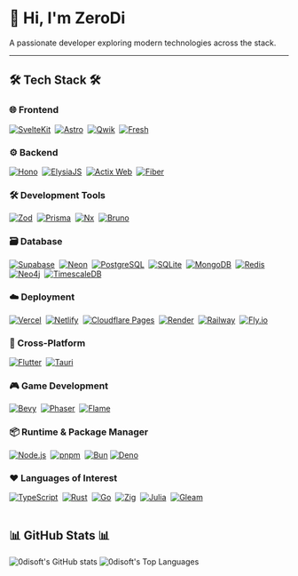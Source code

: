 # 👋 Hi, I'm ZeroDi

A passionate developer exploring modern technologies across the stack.

---

## 🛠️ Tech Stack 🛠️

### 🌐 Frontend
<div>
  <a href="https://svelte.dev" target="_blank"><img src="https://img.shields.io/badge/SvelteKit-FF3E00?style=flat-square&logo=svelte&logoColor=white" alt="SvelteKit"/></a>&nbsp;
  <a href="https://astro.build" target="_blank"><img src="https://img.shields.io/badge/Astro-FF5D01?style=flat-square&logo=astro&logoColor=white" alt="Astro"/></a>&nbsp;
  <a href="https://qwik.dev" target="_blank"><img src="https://img.shields.io/badge/Qwik-50A9FF?style=flat-square&logo=qwik&logoColor=white" alt="Qwik"/></a>&nbsp;
  <a href="https://fresh.deno.dev" target="_blank"><img src="https://img.shields.io/badge/Fresh-000000?style=flat-square&logo=deno&logoColor=white" alt="Fresh"/></a>
</div>

### ⚙️ Backend
<div>
  <a href="https://hono.dev" target="_blank"><img src="https://img.shields.io/badge/Hono-E36002?style=flat-square&logo=hono&logoColor=white" alt="Hono"/></a>&nbsp;
  <a href="https://elysiajs.com" target="_blank"><img src="https://img.shields.io/badge/ElysiaJS-FFFFFF?style=flat-square&logo=elysia&logoColor=black" alt="ElysiaJS"/></a>&nbsp;
  <a href="https://actix.rs" target="_blank"><img src="https://img.shields.io/badge/Actix_Web-000000?style=flat-square&logo=actix&logoColor=white" alt="Actix Web"/></a>&nbsp;
  <a href="https://gofiber.io" target="_blank"><img src="https://img.shields.io/badge/Fiber-00ADD8?style=flat-square&logo=go&logoColor=white" alt="Fiber"/></a>
</div>

### 🛠️ Development Tools
<div>
  <a href="https://zod.dev" target="_blank"><img src="https://img.shields.io/badge/Zod-3E67B1?style=flat-square&logo=zod&logoColor=white" alt="Zod"/></a>&nbsp;
  <a href="https://www.prisma.io" target="_blank"><img src="https://img.shields.io/badge/Prisma-2D3748?style=flat-square&logo=prisma&logoColor=white" alt="Prisma"/></a>&nbsp;
  <a href="https://nx.dev" target="_blank"><img src="https://img.shields.io/badge/Nx-143055?style=flat-square&logo=nx&logoColor=white" alt="Nx"/></a>&nbsp;
  <a href="https://www.usebruno.com" target="_blank"><img src="https://img.shields.io/badge/Bruno-20232A?style=flat-square&logo=bruno&logoColor=white" alt="Bruno"/></a>
</div>

### 🗃️ Database
<div>
  <a href="https://supabase.com" target="_blank"><img src="https://img.shields.io/badge/Supabase-3ECF8E?style=flat-square&logo=supabase&logoColor=white" alt="Supabase"/></a>&nbsp;
  <a href="https://neon.com" target="_blank"><img src="https://img.shields.io/badge/Neon-00E599?style=flat-square&logo=neon&logoColor=white" alt="Neon"/></a>&nbsp;
  <a href="https://www.postgresql.org" target="_blank"><img src="https://img.shields.io/badge/PostgreSQL-4169E1?style=flat-square&logo=postgresql&logoColor=white" alt="PostgreSQL"/></a>&nbsp;
  <a href="https://sqlite.org" target="_blank"><img src="https://img.shields.io/badge/SQLite-003B57?style=flat-square&logo=sqlite&logoColor=white" alt="SQLite"/></a>&nbsp;
  <a href="https://www.mongodb.com" target="_blank"><img src="https://img.shields.io/badge/MongoDB-47A248?style=flat-square&logo=mongodb&logoColor=white" alt="MongoDB"/></a>&nbsp;
  <a href="https://redis.io" target="_blank"><img src="https://img.shields.io/badge/Redis-DC382D?style=flat-square&logo=redis&logoColor=white" alt="Redis"/></a>&nbsp;
  <a href="https://neo4j.com" target="_blank"><img src="https://img.shields.io/badge/Neo4j-018BFF?style=flat-square&logo=neo4j&logoColor=white" alt="Neo4j"/></a>&nbsp;
  <a href="https://www.timescale.com" target="_blank"><img src="https://img.shields.io/badge/TimescaleDB-FDB515?style=flat-square&logo=timescaledb&logoColor=white" alt="TimescaleDB"/></a>
</div>

### ☁️ Deployment
<div>
  <a href="https://vercel.com" target="_blank"><img src="https://img.shields.io/badge/Vercel-000000?style=flat-square&logo=vercel&logoColor=white" alt="Vercel"/></a>&nbsp;
  <a href="https://www.netlify.com" target="_blank"><img src="https://img.shields.io/badge/Netlify-00C7B7?style=flat-square&logo=netlify&logoColor=white" alt="Netlify"/></a>&nbsp;
  <a href="https://pages.cloudflare.com" target="_blank"><img src="https://img.shields.io/badge/Cloudflare_Pages-F38020?style=flat-square&logo=cloudflarepages&logoColor=white" alt="Cloudflare Pages"/></a>&nbsp;
  <a href="https://render.com" target="_blank"><img src="https://img.shields.io/badge/Render-46E3B7?style=flat-square&logo=render&logoColor=white" alt="Render"/></a>&nbsp;
  <a href="https://railway.app" target="_blank"><img src="https://img.shields.io/badge/Railway-0B0D0E?style=flat-square&logo=railway&logoColor=white" alt="Railway"/></a>&nbsp;
  <a href="https://fly.io" target="_blank"><img src="https://img.shields.io/badge/Fly.io-7B3DFF?style=flat-square&logo=fly&logoColor=white" alt="Fly.io"/></a>
</div>

### 📱 Cross-Platform
<div>
  <a href="https://flutter.dev" target="_blank"><img src="https://img.shields.io/badge/Flutter-02569B?style=flat-square&logo=flutter&logoColor=white" alt="Flutter"/></a>&nbsp;
  <a href="https://tauri.app" target="_blank"><img src="https://img.shields.io/badge/Tauri-24C8DB?style=flat-square&logo=tauri&logoColor=white" alt="Tauri"/></a>
</div>

### 🎮 Game Development
<div>
  <a href="https://bevyengine.org" target="_blank"><img src="https://img.shields.io/badge/Bevy-2d1d40?style=flat-square&logo=bevy&logoColor=white" alt="Bevy"/></a>&nbsp;
  <a href="https://phaser.io" target="_blank"><img src="https://img.shields.io/badge/Phaser-652C91?style=flat-square&logo=phaser&logoColor=white" alt="Phaser"/></a>&nbsp;
  <a href="https://flame-engine.org" target="_blank"><img src="https://img.shields.io/badge/Flame-DD2B2E?style=flat-square&logo=flame&logoColor=white" alt="Flame"/></a>
</div>

### 📦 Runtime & Package Manager
<div>
  <a href="https://nodejs.org" target="_blank"><img src="https://img.shields.io/badge/Node.js-339933?style=flat-square&logo=nodedotjs&logoColor=white" alt="Node.js"/></a>&nbsp;
  <a href="https://pnpm.io" target="_blank"><img src="https://img.shields.io/badge/pnpm-F69220?style=flat-square&logo=pnpm&logoColor=white" alt="pnpm"/></a>&nbsp;
  <a href="https://bun.sh" target="_blank"><img src="https://img.shields.io/badge/Bun-000000?style=flat-square&logo=bun&logoColor=white" alt="Bun"/></a>
  <a href="https://deno.com" target="_blank"><img src="https://img.shields.io/badge/Deno-000000?style=flat-square&logo=deno&logoColor=white" alt="Deno"/></a>
</div>

### ❤️ Languages of Interest
<div>
  <a href="https://www.typescriptlang.org" target="_blank"><img src="https://img.shields.io/badge/TypeScript-3178C6?style=flat-square&logo=typescript&logoColor=white" alt="TypeScript"/></a>&nbsp;
  <a href="https://www.rust-lang.org" target="_blank"><img src="https://img.shields.io/badge/Rust-000000?style=flat-square&logo=rust&logoColor=white" alt="Rust"/></a>&nbsp;
  <a href="https://go.dev" target="_blank"><img src="https://img.shields.io/badge/Go-00ADD8?style=flat-square&logo=go&logoColor=white" alt="Go"/></a>&nbsp;
  <a href="https://ziglang.org" target="_blank"><img src="https://img.shields.io/badge/Zig-F7A41D?style=flat-square&logo=zig&logoColor=black" alt="Zig"/></a>&nbsp;
  <a href="https://julialang.org" target="_blank"><img src="https://img.shields.io/badge/Julia-9558B2?style=flat-square&logo=julia&logoColor=white" alt="Julia"/></a>&nbsp;
  <a href="https://gleam.run" target="_blank"><img src="https://img.shields.io/badge/Gleam-FFB2F3?style=flat-square&logo=gleam&logoColor=black" alt="Gleam"/></a>
</div>

<br>

<h2>📊 GitHub Stats 📊</h2> 

<img src="https://github-readme-stats.vercel.app/api?username=0disoft&show_icons=true&theme=dracula&hide_border=true" alt="0disoft's GitHub stats" /> 
<img src="https://github-readme-stats.vercel.app/api/top-langs/?username=0disoft&layout=compact&theme=dracula&hide_border=true" alt="0disoft's Top Languages" />
